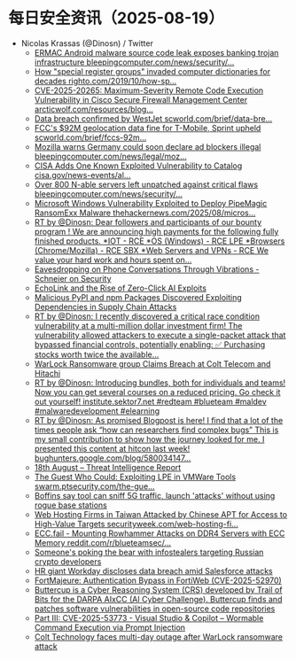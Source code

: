 # 每日安全资讯（2025-08-19）

- Nicolas Krassas (@Dinosn) / Twitter
  - [ERMAC Android malware source code leak exposes banking trojan infrastructure bleepingcomputer.com/news/security/…](https://x.com/Dinosn/status/1957516230656721082)
  - [How "special register groups" invaded computer dictionaries for decades righto.com/2019/10/how-sp…](https://x.com/Dinosn/status/1957515428558958954)
  - [CVE-2025-20265: Maximum-Severity Remote Code Execution Vulnerability in Cisco Secure Firewall Management Center arcticwolf.com/resources/blog…](https://x.com/Dinosn/status/1957492793246462000)
  - [Data breach confirmed by WestJet scworld.com/brief/data-bre…](https://x.com/Dinosn/status/1957492729639809528)
  - [FCC's $92M geolocation data fine for T-Mobile, Sprint upheld scworld.com/brief/fccs-92m…](https://x.com/Dinosn/status/1957492702993367236)
  - [Mozilla warns Germany could soon declare ad blockers illegal bleepingcomputer.com/news/legal/moz…](https://x.com/Dinosn/status/1957492555634913370)
  - [CISA Adds One Known Exploited Vulnerability to Catalog cisa.gov/news-events/al…](https://x.com/Dinosn/status/1957492469127356459)
  - [Over 800 N-able servers left unpatched against critical flaws bleepingcomputer.com/news/security/…](https://x.com/Dinosn/status/1957492452966953323)
  - [Microsoft Windows Vulnerability Exploited to Deploy PipeMagic RansomExx Malware thehackernews.com/2025/08/micros…](https://x.com/Dinosn/status/1957492361757376694)
  - [RT by @Dinosn: Dear followers and participants of our bounty program ! We are announcing high payments for the following fully finished products. *IOT - RCE *OS (Windows) - RCE LPE *Browsers (Chrome/Mozilla) - RCE SBX *Web Servers and VPNs - RCE We value your hard work and hours spent on…](https://x.com/advance_sec0/status/1957408855375093923)
  - [Eavesdropping on Phone Conversations Through Vibrations - Schneier on Security](https://x.com/Dinosn/status/1957440714805002309)
  - [EchoLink and the Rise of Zero-Click AI Exploits](https://x.com/Dinosn/status/1957439029491691967)
  - [Malicious PyPI and npm Packages Discovered Exploiting Dependencies in Supply Chain Attacks](https://x.com/Dinosn/status/1957438665895891440)
  - [RT by @Dinosn: I recently discovered a critical race condition vulnerability at a multi-million dollar investment firm! The vulnerability allowed attackers to execute a single-packet attack that bypassed financial controls, potentially enabling: ✅ Purchasing stocks worth twice the available…](https://x.com/ehsayaan/status/1957427261164212382)
  - [WarLock Ransomware group Claims Breach at Colt Telecom and Hitachi](https://x.com/Dinosn/status/1957414905633472778)
  - [RT by @Dinosn: Introducing bundles, both for individuals and teams! Now you can get several courses on a reduced pricing. Go check it out yourself! institute.sektor7.net #redteam #blueteam #maldev #malwaredevelopment #elearning](https://x.com/SEKTOR7net/status/1957406372426842369)
  - [RT by @Dinosn: As promised Blogpost is here! I find that a lot of the times people ask “how can researchers find complex bugs” This is my small contribution to show how the journey looked for me. I presented this content at hitcon last week! bughunters.google.com/blog/580034147…](https://x.com/thatjiaozi/status/1957398567062216916)
  - [18th August – Threat Intelligence Report](https://x.com/Dinosn/status/1957395207332245586)
  - [The Guest Who Could: Exploiting LPE in VMWare Tools swarm.ptsecurity.com/the-gue…](https://x.com/Dinosn/status/1957394889458516337)
  - [Boffins say tool can sniff 5G traffic, launch 'attacks' without using rogue base stations](https://x.com/Dinosn/status/1957394853278454138)
  - [Web Hosting Firms in Taiwan Attacked by Chinese APT for Access to High-Value Targets securityweek.com/web-hosting-fi…](https://x.com/Dinosn/status/1957386774088425611)
  - [ECC.fail - Mounting Rowhammer Attacks on DDR4 Servers with ECC Memory reddit.com/r/blueteamsec/…](https://x.com/Dinosn/status/1957369756631339451)
  - [Someone's poking the bear with infostealers targeting Russian crypto developers](https://x.com/Dinosn/status/1957369683583148321)
  - [HR giant Workday discloses data breach amid Salesforce attacks](https://x.com/Dinosn/status/1957368531169022216)
  - [FortMajeure: Authentication Bypass in FortiWeb (CVE-2025-52970)](https://x.com/Dinosn/status/1957334526532727182)
  - [Buttercup is a Cyber Reasoning System (CRS) developed by Trail of Bits for the DARPA AIxCC (AI Cyber Challenge). Buttercup finds and patches software vulnerabilities in open-source code repositories](https://x.com/Dinosn/status/1957329317802737740)
  - [Part III: CVE-2025-53773 - Visual Studio & Copilot – Wormable Command Execution via Prompt Injection](https://x.com/Dinosn/status/1957303490633408596)
  - [Colt Technology faces multi-day outage after WarLock ransomware attack](https://x.com/Dinosn/status/1957284071953879044)
